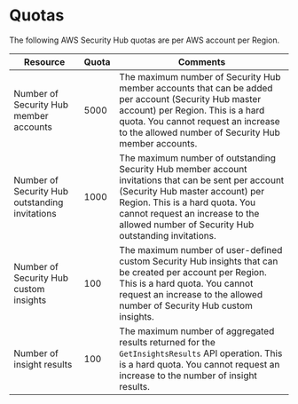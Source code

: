 # Quotas<a name="securityhub_limits"></a>

The following AWS Security Hub quotas are per AWS account per Region\.


|  Resource  |  Quota  |  Comments  | 
| --- | --- | --- | 
|  Number of Security Hub member accounts  |  5000  |  The maximum number of Security Hub member accounts that can be added per account \(Security Hub master account\) per Region\. This is a hard quota\. You cannot request an increase to the allowed number of Security Hub member accounts\.  | 
|  Number of Security Hub outstanding invitations  |  1000  |  The maximum number of outstanding Security Hub member account invitations that can be sent per account \(Security Hub master account\) per Region\. This is a hard quota\. You cannot request an increase to the allowed number of Security Hub outstanding invitations\.  | 
|  Number of Security Hub custom insights  |  100  |  The maximum number of user\-defined custom Security Hub insights that can be created per account per Region\. This is a hard quota\. You cannot request an increase to the allowed number of Security Hub custom insights\.  | 
|  Number of insight results  |  100  |  The maximum number of aggregated results returned for the `GetInsightsResults` API operation\. This is a hard quota\. You cannot request an increase to the number of insight results\.  | 